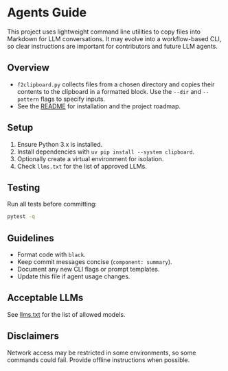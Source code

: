# Agents Guide

This project uses lightweight command line utilities to copy files into Markdown for LLM conversations. It may evolve into a workflow-based CLI, so clear instructions are important for contributors and future LLM agents.

## Overview
- `f2clipboard.py` collects files from a chosen directory and copies their contents to the clipboard in a formatted block. Use the `--dir` and `--pattern` flags to specify inputs.
- See the [README](README.md) for installation and the project roadmap.

## Setup
1. Ensure Python 3.x is installed.
2. Install dependencies with `uv pip install --system clipboard`.
3. Optionally create a virtual environment for isolation.
4. Check `llms.txt` for the list of approved LLMs.

## Testing
Run all tests before committing:

```bash
pytest -q
```

## Guidelines
- Format code with `black`.
- Keep commit messages concise (`component: summary`).
- Document any new CLI flags or prompt templates.
- Update this file if agent usage changes.

## Acceptable LLMs
See [llms.txt](llms.txt) for the list of allowed models.

## Disclaimers
Network access may be restricted in some environments, so some commands could fail. Provide offline instructions when possible.
